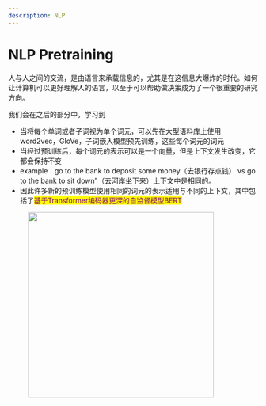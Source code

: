 ```yaml
---
description: NLP
---
```


# NLP Pretraining

人与人之间的交流，是由语言来承载信息的，尤其是在这信息大爆炸的时代。如何让计算机可以更好理解人的语言，以至于可以帮助做决策成为了一个很重要的研究方向。

我们会在之后的部分中，学习到

* 当将每个单词或者子词视为单个词元，可以先在大型语料库上使用word2vec，GloVe，子词嵌入模型预先训练，这些每个词元的词元
* 当经过预训练后，每个词元的表示可以是一个向量，但是上下文发生改变，它都会保持不变
* example：go to the bank to deposit some money（去银行存点钱） vs go to the bank to sit down”（去河岸坐下来）上下文中是相同的。
* 因此许多新的预训练模型使用相同的词元的表示适用与不同的上下文，其中包括了<mark style="color:purple;">基于Transformer编码器更深的自监督模型BERT</mark>



<figure><img src="../../.gitbook/assets/Screenshot 2024-09-13 at 11.08.45 PM.png" alt="" width="375"><figcaption></figcaption></figure>



